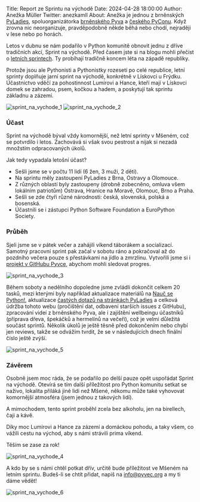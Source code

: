 Title: Report ze Sprintu na východě
Date: 2024-04-28 18:00:00
Author: Anežka Müller
Twitter: anezkamll
About: Anežka je jednou z brněnských [PyLadies](https://pyladies.cz), spoluorganizátorka [brněnského Pyva](https://pyvo.cz/brno-pyvo/) a [českého PyConu](https://cz.pycon.org/2023/). Když zrovna nic neorganizuje, pravděpodobně někde běhá nebo chodí, nejraději v lese nebo po horách.

Letos v dubnu se nám podařilo v Python komunitě obnovit jednu z dříve tradičních akcí, Sprint na východě.
Před časem jste si na blogu mohli přečíst o [letních sprintech](https://blog.python.cz/Letni-sprinty-Python-komunity-v-Msenem).
Ty probíhají tradičně koncem léta na západě republiky. 

Protože jsou ale Pythonisti a Pythonistky rozesetí po celé republice, letní sprinty doplňuje jarní sprint na východě, konkrétně v Lískovci u Frýdku.
Účastnictvo vděčí za pohostinnost Lumírovi a Hance, kteří mají v Lískovci domek se zahradou, psem, kočkou a hadem, a poskytují tak sprintu základnu a zázemí. 

![sprint_na_vychode_1]({static}/images/vychod1.jpg)
![sprint_na_vychode_2]({static}/images/vychod2.jpg)

### Účast 

Sprint na východě býval vždy komornější, než letní sprinty v Mšeném, což se potvrdilo i letos. 
Zachovává si však svou pestrost a nijak si nezadá množstím odpracovaných úkolů.

Jak tedy vypadala letošní účast?

* Sešli jsme se v počtu 11 lidí (6 žen, 3 muži, 2 děti).
* Na sprintu měly zastoupení PyLadies z Brna, Ostravy a Olomouce. 
* Z různých oblastí byly zastoupeny (drobně zobecněno, omluva všem lokálním patriotům) Ostrava, Hranice na Moravě, Olomouc, Brno a Praha. 
* Sešli se zde čtyři různé národnosti: česká, slovenská, polská a bosenská.
* Účastnili se i zástupci Python Software Foundation a EuroPython Society.

### Průběh

Sjeli jsme se v pátek večer a zahájili víkend táborákem a socializací. 
Samotný pracovní sprint pak začal v sobotu ráno a pokračoval až do pozdního večera pouze s přestávkami na jídlo a zmrzlinu. 
Vytvořili jsme si i [projekt v GitHubu Pyvce](https://github.com/orgs/pyvec/projects/6), abychom mohli sledovat progres. 

![sprint_na_vychode_3]({static}/images/vychod3.jpg)

Během soboty a nedělního dopoledne jsme zvládli dokončit celkem 20 tasků, mezi kterými byly například aktualizace materiálů na [Nauč se Python!](https://naucse.python.cz/), aktualizace [častých dotazů na stránkách PyLadies](https://pyladies.cz/faq/) a celková údržba tohoto webu (pročištění dat, odbavení starších issues z GitHubu), zpracování videí z brněnského Pyva, ale i zajištění wellbeingu účastníků (příprava dřeva, špekáčků a hermelínů na večeři), což je velmi důležitá součást sprintů. 
Několik úkolů je ještě těsně před dokončením nebo chybí jen reviews, takže se odvážím tvrdit, že se v následujících dnech finální číslo ještě zvýší.

![sprint_na_vychode_5]({static}/images/vychod5.jpg)

### Závěrem

Osobně jsem moc ráda, že se podařilo po delší pauze opět uspořádat Sprint na východě.
Otevírá se tím další příležitost pro Python komunitu setkat se naživo, lokalita přiláká jiné lidi než Mšené, někomu může také vyhovovat komornější atmosféra (jsem jednou z takových lidí).

A mimochodem, tento sprint proběhl zcela bez alkoholu, jen na birellech, čaji a kávě. 

Díky moc Lumírovi a Hance za zázemí a domáckou pohodu, a taky všem, co vážili cestu na východ, aby s námi strávili prima víkend.

Těším se zase za rok!

![sprint_na_vychode_4]({static}/images/vychod4.jpg)

A kdo by se s námi chtěl potkat dřív, určitě bude příležitost ve Mšeném na letním sprintu. 
Budeš-li se chtít přidat, napiš na info@pyvec.org a my ti dáme vědět!

![sprint_na_vychode_6]({static}/images/vychod6.jpg)
